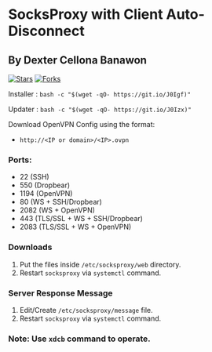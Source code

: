 # SocksProxy with Client Auto-Disconnect
## By Dexter Cellona Banawon

[![Stars](https://img.shields.io/github/stars/X-DCB/SocksProxy)]()
[![Forks](https://img.shields.io/github/forks/X-DCB/SocksProxy)]()

Installer : `bash -c "$(wget -qO- https://git.io/J0Igf)"`

Updater   : `bash -c "$(wget -qO- https://git.io/J0Izx)"`

Download OpenVPN Config using the format:
  - `http://<IP or domain>/<IP>.ovpn`

### Ports:
  - 22 (SSH)
  - 550 (Dropbear)
  - 1194 (OpenVPN)
  - 80 (WS + SSH/Dropbear)
  - 2082 (WS + OpenVPN)
  - 443 (TLS/SSL + WS + SSH/Dropbear)
  - 2083 (TLS/SSL + WS + OpenVPN)

### Downloads
  1. Put the files inside `/etc/socksproxy/web` directory.
  2. Restart `socksproxy` via `systemctl` command.

### Server Response Message
  1. Edit/Create `/etc/socksproxy/message` file.
  2. Restart `socksproxy` via `systemctl` command.

### Note: Use `xdcb` command to operate.
